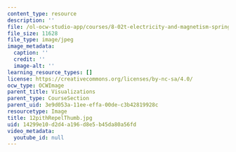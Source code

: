 ```yaml
---
content_type: resource
description: ''
file: /ol-ocw-studio-app/courses/8-02t-electricity-and-magnetism-spring-2005/14299e10d2d4a196d8e5b45da80a56fd_12pithRepelThumb.jpg
file_size: 11628
file_type: image/jpeg
image_metadata:
  caption: ''
  credit: ''
  image-alt: ''
learning_resource_types: []
license: https://creativecommons.org/licenses/by-nc-sa/4.0/
ocw_type: OCWImage
parent_title: Visualizations
parent_type: CourseSection
parent_uid: 3e9d053a-11ee-effa-00de-c3b42819928c
resourcetype: Image
title: 12pithRepelThumb.jpg
uid: 14299e10-d2d4-a196-d8e5-b45da80a56fd
video_metadata:
  youtube_id: null
---
```

